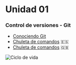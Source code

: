 
Unidad 01
======

### Control de versiones - Git

- [Conociendo Git](https://conociendogithub.readthedocs.io/en/latest/)
- [Chuleta de comandos](git-cheat-sheet_es.pdf) :es:
- [Chuleta de comandos](git-cheat-sheet_en.pdf) :gb:

<img
src="https://developer.android.com/guide/components/images/activity_lifecycle.png"
alt="Ciclo de vida"
title="LifeCycle"
style="display: inline-block; margin: 0 auto; max-width: 300px">